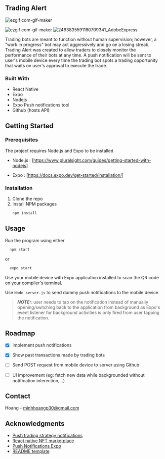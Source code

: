 
## Trading Alert
![ezgif com-gif-maker](https://user-images.githubusercontent.com/88297894/181256562-9a4bb1a8-e82c-4129-9483-a13f15ee7346.gif)


![ezgif com-gif-maker](https://user-images.githubusercontent.com/88297894/181257744-96383111-54c0-4158-93f3-ad399a6c5a8b.gif)
![2463835591160709341_AdobeExpress](https://user-images.githubusercontent.com/88297894/181257865-e3feb8cf-e184-4b56-a1c2-7b9e00e1924b.gif)

Trading bots are meant to function without human supervision; however, a "work in progress" bot may act aggressively and go on a losing streak. Trading Alert was created to allow traders to closely monitor the performance of their bots at any time. A push notification will be sent to user's mobile device every time the trading bot spots a trading opportunity that waits on user's approval to execute the trade. 


### Built With

* React Native
* Expo
* Nodejs 
* Expo Push notifications tool
* Github (hosts API)


<!-- GETTING STARTED -->
## Getting Started

### Prerequisites

The project requires Node.js and Expo to be installed. 

* Node.js : [https://www.pluralsight.com/guides/getting-started-with-nodejs]

* Expo : [https://docs.expo.dev/get-started/installation/]



### Installation

1. Clone the repo
2. Install NPM packages
   ```sh
   npm install
   ```



<!-- USAGE EXAMPLES -->
## Usage

Run the program using either  
 ```sh
   npm start
   ```
or 
 ```sh
   expo start
   ```

Use your mobile device with Expo application installed to scan the QR code on your compiler's terminal. 

Use `Node server.js` to send dummy push notifications to the mobile device. 

> **_NOTE:_**: user needs to tap on the notification instead of manually opening/switching back to the application from background as Expo's event listener for background activities is only fired from user tapping the notification.

<!-- ROADMAP -->
## Roadmap

- [x] Implement push notifications 
- [x] Show past transactions made by trading bots
- [ ] Send POST request from mobile device to server using Github  
- [ ] UI improvement (eg: fetch new data while backgrounded without notification interection, ..)


<!-- CONTACT -->
## Contact

Hoang - minhhoangp30@gmail.com


<!-- ACKNOWLEDGMENTS -->
## Acknowledgments

* [Push trading strategy notifications](https://medium.com/bitfinex/tutorial-push-trading-strategy-notifications-to-your-mobile-b2f725a2d4c7)
* [React native NFT marketplace](https://github.com/adrianhajdin/react-native-nft-marketplace)
* [Push Notifications Expo](https://docs.expo.dev/push-notifications/overview/)
* [README template](https://github.com/othneildrew/Best-README-Template)
